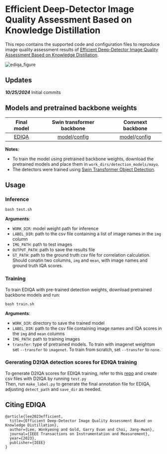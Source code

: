 # Efficient Deep-Detector Image Quality Assessment Based on Knowledge Distillation

This repo contains the supported code and configuration files to reproduce image quality assessment results of [Efficient Deep-Detector Image Quality Assessment Based on Knowledge Distillation](doi.org/10.1109/TIM.2023.3346519). 

![ediqa_figure](https://github.com/user-attachments/assets/6de20661-bf4a-4371-a281-cdff92fb9db3)

## Updates

***10/25/2024*** Initial commits

## Models and pretrained backbone weights

| Final model | Swin transformer backbone | Convnext backbone |
| :---: | :---: | :---: |
| [EDIQA](https://drive.google.com/file/d/1eQfFzyNbu7W0z6E9iYucMo13t7Px6Td4/view?usp=sharing) | [model](https://drive.google.com/file/d/1wK6km6t5nXO4rG_jaUg0Oyh5U2fLfPk9/view?usp=drive_link)/[config](https://github.com/Ewha-AI/EDIQA/blob/main/work_dirs/detection_weights/mayo/swin.py) | [model](https://drive.google.com/file/d/1tmdTb5-dRsUVwKsKDitpGmZMZec1wp5I/view?usp=drive_link)/[config](https://github.com/Ewha-AI/EDIQA/blob/main/work_dirs/detection_weights/mayo/conv.py) |

**Notes**:

- To train the model using pretrained backbone weights, download the pretrained models and place them in `work_dirs/detection_models/mayo`.
- The detectors were trained using [Swin Transformer Object Detection](https://github.com/SwinTransformer/Swin-Transformer-Object-Detection).

## Usage

### Inference
```
bash test.sh
```

**Arguments**:

- `WORK_DIR`: model weight path for inference
- `LABEL_DIR`: path to the csv file containing a list of image names in the `img` column
- `IMG_PATH`: path to test images
- `OUTPUT_PATH`: path to save the results file
- `GT_PATH`: path to the ground truth csv file for correlation calculation. Should conatin two columns, `img` and `mean`, with image names and ground truth IQA scores.

### Training

To train EDIQA with pre-trained detection weights, download pretrained backbone models and run:
```
bash train.sh
```

**Arguments**:
- `WORK_DIR`: directory to save the trained model
- `LABEL_DIR`: path to the csv file containing image names and IQA scores in the `img` and `mean` columns
- `IMG_PATH`: path to training images
- `transfer`: type of pretrained models. To train with imagenet weightsm set `--transfer` to `imagenet`. To train from scratch, set `--transfer` to `none`.

### Gererating D2IQA detection scores for EDIQA training

To generate D2IQA scores for EDIQA training, refer to this [repo](https://github.com/Ewha-AI/D2IQA) and create csv files with D2IQA by running `test.py`<br>
Then, run `make_label.py` to generate the final annotation file for EDIQA, adjusting `detect_path` and `save_dir` as needed.

## Citing EDIQA
```
@article{lee2023efficient,
  title={Efficient Deep-Detector Image Quality Assessment Based on Knowledge Distillation},
  author={Lee, Wonkyeong and Gold, Garry Evan and Choi, Jang-Hwan},
  journal={IEEE Transactions on Instrumentation and Measurement},
  year={2023},
  publisher={IEEE}
}
```
